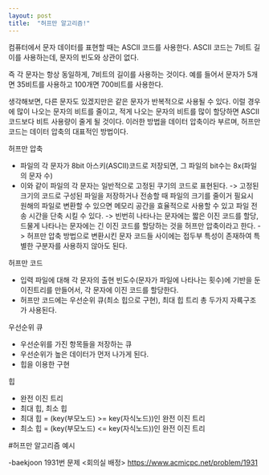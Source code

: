 ```yaml
---
layout: post
title:  "허프만 알고리즘!"
---
```


컴퓨터에서 문자 데이터를 표현할 때는 ASCII 코드를 사용한다. ASCII 코드는 7비트 길이를 사용하는데, 문자의 빈도와 상관이 없다.

즉 각 문자는 항상 동일하게, 7비트의 길이를 사용하는 것이다. 예를 들어서 문자가 5개면 35비트를 사용하고 100개면 700비트를 사용한다.

생각해보면, 다른 문자도 있겠지만은 같은 문자가 반복적으로 사용될 수 있다. 이럴 경우에 많이 나오는 문자의 비트를 줄이고, 적게 나오는 문자의 비트를 많이 할당하면 ASCII 코드보다 비트 사용량이 줄게 될 것이다. 이러한 방법을 데이터 압축이라 부르며, 허프만 코드는 데이터 압축의 대표적인 방법이다.

 허프만 압축
- 파일의 각 문자가 8bit 아스키(ASCII)코드로 저장되면, 그 파일의 bit수는 8x(파일의 문자 수)
- 이와 같이 파일의 각 문자는 일반적으로 고정된 쿠기의 코드로 표현된다.
-> 고정된 크기의 코드로 구성된 파일을 저장하거나 전송할 때 파일의 크기를 줄이거 필요시 원해의 파일로 변환할 수 있으면 메모리 공간을 효율적으로 사용할 수 있고 파일 전송 시간을 단축 시킬 수 있다.
-> 빈번히 나타나는 문자에는 짧은 이진 코드를 할당, 드물게 나타나는 문자에는 긴 이진 코드를 할당하는 것을 허프만 압축이라고 한다.
-> 허프만 압축 방법으로 변환시킨 문자 코드들 사이에는 접두부 특성이 존재하여 특별한 구분자를 사용하지 않아도 된다.

 허프만 코드
- 입력 파일에 대해 각 문자의 출현 빈도수(문자가 파일에 나타나는 횟수)에 기반을 둔 이진트리를 만들어서, 각 문자에 이진 코드를 할당한다.
- 허프만 코드에는 우선순위 큐(최소 힙으로 구현), 최대 힙 트리 총 두가지 자룍구조가 사용된다.

 우선순위 큐
- 우선순위를 가진 항목들을 저장하는 큐
- 우선순위가 높은 데이터가 먼저 나가게 된다.
- 힙을 이용한 구현

 힙
- 완전 이진 트리
- 최대 힙, 최소 힙
- 최대 힙 = (key(부모노드) >= key(자식노드))인 완전 이진 트리
- 최소 힙 = (key(부모노드) <= key(자식노드))인 완전 이진 트리

#허프만 알고리즘 예시

-baekjoon 1931번 문제 <회의실 배정>
https://www.acmicpc.net/problem/1931


